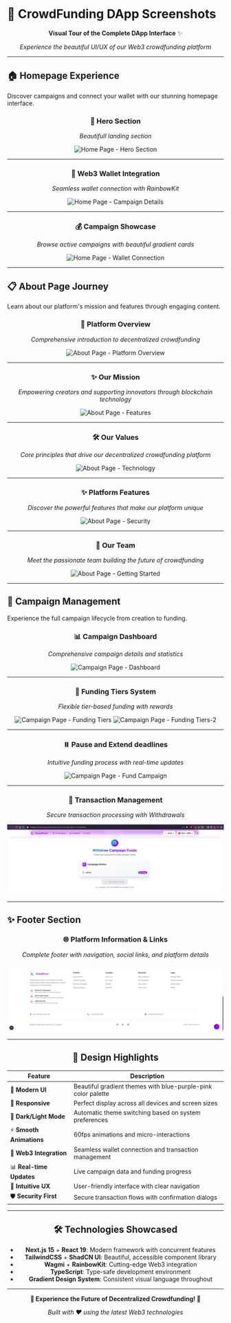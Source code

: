 # 📸 CrowdFunding DApp Screenshots

<div align="center">

**Visual Tour of the Complete DApp Interface** ✨

*Experience the beautiful UI/UX of our Web3 crowdfunding platform*

---

</div>

## 🏠 Homepage Experience

Discover campaigns and connect your wallet with our stunning homepage interface.

<div align="center">

### 🌟 Hero Section

*Beautifull landing section*

![Home Page - Hero Section](img/home-1.png)

---

### 🔗 Web3 Wallet Integration

*Seamless wallet connection with RainbowKit*

![Home Page - Campaign Details](img/home-2.png)

---

### 💰 Campaign Showcase

*Browse active campaigns with beautiful gradient cards*

![Home Page - Wallet Connection](img/home-3.png)

</div>

---

## 📋 About Page Journey

Learn about our platform's mission and features through engaging content.

<div align="center">

### 🎯 Platform Overview

*Comprehensive introduction to decentralized crowdfunding*

![About Page - Platform Overview](img/about-1.png)

---

### ✨ Our Mission

*Empowering creators and supporting innovators through blockchain technology*

![About Page - Features](img/about-2.png)

---

### 🛠️ Our Values

*Core principles that drive our decentralized crowdfunding platform*

![About Page - Technology](img/about-3.png)

---

### ✨ Platform Features

*Discover the powerful features that make our platform unique*

![About Page - Security](img/about-4.png)

---

### 🚀 Our Team

*Meet the passionate team building the future of crowdfunding*

![About Page - Getting Started](img/about-5.png)

</div>

---

## 🎯 Campaign Management

Experience the full campaign lifecycle from creation to funding.

<div align="center">

### 📊 Campaign Dashboard

*Comprehensive campaign details and statistics*

![Campaign Page - Dashboard](img/campaign-1.png)

---

### 💎 Funding Tiers System

*Flexible tier-based funding with rewards*

![Campaign Page - Funding Tiers](img/campaign-2.png)
![Campaign Page - Funding Tiers-2](img/campaign-3.png)

---

### ⏸️ Pause and Extend deadlines

*Intuitive funding process with real-time updates*

![Campaign Page - Fund Campaign](img/campaign-4.png)

---

### 💸 Transaction Management

*Secure transaction processing with Withdrawals*

![Campaign Page - Transactions](img/campaign-5.png)

</div>

---

## ✨ Footer Section

<div align="center">

### 🌐 Platform Information & Links

*Complete footer with navigation, social links, and platform details*

![Footer Section](img/footer.png)

</div>

---

<div align="center">

## 🎨 **Design Highlights**

| **Feature** | **Description** |
|-------------|-----------------|
| 🎨 **Modern UI** | Beautiful gradient themes with blue-purple-pink color palette |
| 📱 **Responsive** | Perfect display across all devices and screen sizes |
| 🌙 **Dark/Light Mode** | Automatic theme switching based on system preferences |
| ⚡ **Smooth Animations** | 60fps animations and micro-interactions |
| 🔗 **Web3 Integration** | Seamless wallet connection and transaction management |
| 📊 **Real-time Updates** | Live campaign data and funding progress |
| 🎯 **Intuitive UX** | User-friendly interface with clear navigation |
| 🛡️ **Security First** | Secure transaction flows with confirmation dialogs |

---

## 🛠️ **Technologies Showcased**

- **Next.js 15** + **React 19**: Modern framework with concurrent features
- **TailwindCSS** + **ShadCN UI**: Beautiful, accessible component library
- **Wagmi** + **RainbowKit**: Cutting-edge Web3 integration
- **TypeScript**: Type-safe development environment
- **Gradient Design System**: Consistent visual language throughout

---

**🎉 Experience the Future of Decentralized Crowdfunding! 🎉**

*Built with ❤️ using the latest Web3 technologies*

</div>
